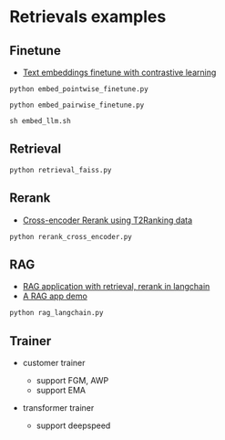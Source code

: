 # Retrievals examples


## Finetune
- [Text embeddings finetune with contrastive learning](0_embeddings/embed_pairwise_finetune.py)

```shell
python embed_pointwise_finetune.py
```

```shell
python embed_pairwise_finetune.py
```

```shell
sh embed_llm.sh
```


## Retrieval

```shell
python retrieval_faiss.py
```

## Rerank
- [Cross-encoder Rerank using T2Ranking data](2_rerank/rerank_cross_encoder.py)

```shell
python rerank_cross_encoder.py
```

## RAG
- [RAG application with retrieval, rerank in langchain](3_rag/rag_langchain.py)
- [A RAG app demo](3_rag/README.md)

```shell
python rag_langchain.py
```

## Trainer

- customer trainer
  - support FGM, AWP
  - support EMA

- transformer trainer
  - support deepspeed

